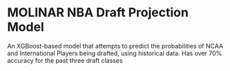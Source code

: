 # MOLINAR NBA Draft Projection Model

An XGBoost-based model that attempts to predict the probabilities of NCAA and International Players being drafted, using historical data. Has over 70% accuracy for the past three draft classes
